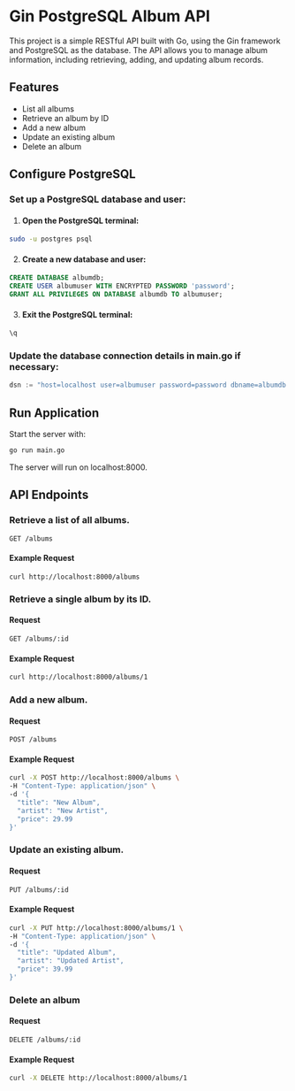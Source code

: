 
# Gin PostgreSQL Album API
This project is a simple RESTful API built with Go, using the Gin framework and PostgreSQL as the database. The API allows you to manage album information, including retrieving, adding, and updating album records.
## Features
- List all albums
- Retrieve an album by ID
- Add a new album
- Update an existing album
- Delete an album
## Configure PostgreSQL
### Set up a PostgreSQL database and user:
1. #### Open the PostgreSQL terminal:
```bash
sudo -u postgres psql
```
2. #### Create a new database and user:
```sql
CREATE DATABASE albumdb;
CREATE USER albumuser WITH ENCRYPTED PASSWORD 'password';
GRANT ALL PRIVILEGES ON DATABASE albumdb TO albumuser;
```
3. #### Exit the PostgreSQL terminal:
```sql
\q
```
### Update the database connection details in main.go if necessary:
```go
dsn := "host=localhost user=albumuser password=password dbname=albumdb port=5432 sslmode=disable TimeZone=Asia/Calcutta"
```
## Run Application
Start the server with:
```bash
go run main.go
```
The server will run on localhost:8000.
## API Endpoints
### Retrieve a list of all albums.
```http
GET /albums
```
#### Example Request
```
curl http://localhost:8000/albums
```
### Retrieve a single album by its ID.
#### Request
```http
GET /albums/:id
```
#### Example Request
```bash
curl http://localhost:8000/albums/1
```
### Add a new album.
#### Request
```http
POST /albums
```
#### Example Request
```bash
curl -X POST http://localhost:8000/albums \
-H "Content-Type: application/json" \
-d '{
  "title": "New Album",
  "artist": "New Artist",
  "price": 29.99
}'
```
### Update an existing album.
#### Request
```http
PUT /albums/:id
```
#### Example Request
```bash
curl -X PUT http://localhost:8000/albums/1 \
-H "Content-Type: application/json" \
-d '{
  "title": "Updated Album",
  "artist": "Updated Artist",
  "price": 39.99
}'
```
### Delete an album
#### Request
```http
DELETE /albums/:id
```
#### Example Request
```bash
curl -X DELETE http://localhost:8000/albums/1
```